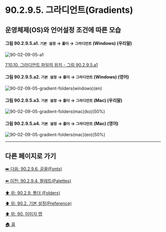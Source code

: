 # 90.2.9.5. 그라디언트(Gradients)
## 운영체제(OS)와 언어설정 조건에 따른 모습

<a id="90-02-09-05-a1"></a>

#### 그림 90.2.9.5.a1. `기본 설정` → `폴더` → `그라디언트` (Windows) (우리말)
![90-02-09-05-a1](https://github.com/wonder13662/gimp/assets/15767104/80176c1a-aa96-4021-a089-aeb950c150eb)

[7.10.10. 그라디언트 파일의 위치 - 그림 90.2.9.5.a1](./07-10-10-gradient_file_location.md#90-02-09-05-a1)

<a id="90-02-09-05-a2"></a>

#### 그림 90.2.9.5.a2. `기본 설정` → `폴더` → `그라디언트` (Windows) (영어)
![90-02-09-05-gradient-folders(windows)(en)](https://github.com/wonder13662/gimp/assets/15767104/9eb4e4be-332a-48de-a9ed-b08631aabeff)

#### 그림 90.2.9.5.a3. `기본 설정` → `폴더` → `그라디언트` (Mac) (우리말)
![90-02-09-05-gradient-folders(mac)(ko)(50%)](https://github.com/wonder13662/gimp/assets/15767104/e2b93cd0-11c1-46b1-a5bd-2d11af384127)

#### 그림 90.2.9.5.a4. `기본 설정` → `폴더` → `그라디언트` (Mac) (영어)
![90-02-09-05-gradient-folders(mac)(en)(50%)](https://github.com/wonder13662/gimp/assets/15767104/4899c1f1-2931-48ba-b705-cf940768ef03)

***

## 다른 페이지로 가기

[➡️ 다음: 90.2.9.6. 글꼴(Fonts)](./90-02-09-06-fonts.md)

[⬅️ 이전: 90.2.9.4. 팔레트(Palettes)](./90-02-09-04-palettes.md)

[⬆️ 위: 90.2.9. 폴더 (Folders)](./90-02-09-00-folders.md)

[⬆️ 위: 90.2. 기본 설정(Preference)](./90-02-00-preference.md)

[⬆️ 위: 90. 이미지 맵](./90-00-image-map.md)

[🏠 홈](./00-home.md)
